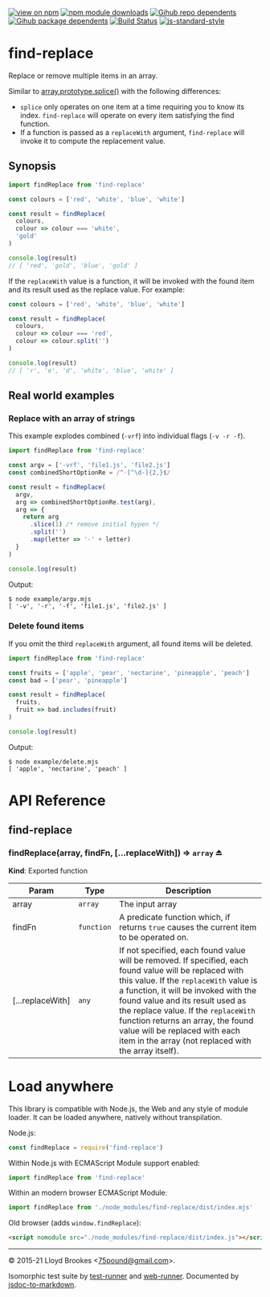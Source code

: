 [![view on npm](https://badgen.net/npm/v/find-replace)](https://www.npmjs.org/package/find-replace)
[![npm module downloads](https://badgen.net/npm/dt/find-replace)](https://www.npmjs.org/package/find-replace)
[![Gihub repo dependents](https://badgen.net/github/dependents-repo/75lb/find-replace)](https://github.com/75lb/find-replace/network/dependents?dependent_type=REPOSITORY)
[![Gihub package dependents](https://badgen.net/github/dependents-pkg/75lb/find-replace)](https://github.com/75lb/find-replace/network/dependents?dependent_type=PACKAGE)
[![Build Status](https://travis-ci.org/75lb/find-replace.svg?branch=master)](https://travis-ci.org/75lb/find-replace)
[![js-standard-style](https://img.shields.io/badge/code%20style-standard-brightgreen.svg)](https://github.com/feross/standard)

# find-replace

Replace or remove multiple items in an array.

Similar to [array.prototype.splice()](https://developer.mozilla.org/en-US/docs/Web/JavaScript/Reference/Global_Objects/Array/splice) with the following differences:

* `splice` only operates on one item at a time requiring you to know its index. `find-replace` will operate on every item satisfying the find function.
* If a function is passed as a `replaceWith` argument, `find-replace` will invoke it to compute the replacement value.

## Synopsis

```js
import findReplace from 'find-replace'

const colours = ['red', 'white', 'blue', 'white']

const result = findReplace(
  colours,
  colour => colour === 'white',
  'gold'
)

console.log(result)
// [ 'red', 'gold', 'blue', 'gold' ]
```

If the `replaceWith` value is a function, it will be invoked with the found item and its result used as the replace value. For example:


```js
const colours = ['red', 'white', 'blue', 'white']

const result = findReplace(
  colours,
  colour => colour === 'red',
  colour => colour.split('')
)

console.log(result)
// [ 'r', 'e', 'd', 'white', 'blue', 'white' ]
```

## Real world examples

### Replace with an array of strings

This example explodes combined (`-vrf`) into individual flags (`-v -r -f`).

```js
import findReplace from 'find-replace'

const argv = ['-vrf', 'file1.js', 'file2.js']
const combinedShortOptionRe = /^-[^\d-]{2,}$/

const result = findReplace(
  argv,
  arg => combinedShortOptionRe.test(arg),
  arg => {
    return arg
      .slice(1) /* remove initial hypen */
      .split('')
      .map(letter => '-' + letter)
  }
)

console.log(result)
```

Output:

```
$ node example/argv.mjs
[ '-v', '-r', '-f', 'file1.js', 'file2.js' ]
```

### Delete found items

If you omit the third `replaceWith` argument, all found items will be deleted.

```js
import findReplace from 'find-replace'

const fruits = ['apple', 'pear', 'nectarine', 'pineapple', 'peach']
const bad = ['pear', 'pineapple']

const result = findReplace(
  fruits,
  fruit => bad.includes(fruit)
)

console.log(result)
```

Output:

```
$ node example/delete.mjs
[ 'apple', 'nectarine', 'peach' ]
```

# API Reference

<a name="module_find-replace"></a>

## find-replace
<a name="exp_module_find-replace--findReplace"></a>

### findReplace(array, findFn, [...replaceWith]) ⇒ <code>array</code> ⏏
**Kind**: Exported function  

| Param | Type | Description |
| --- | --- | --- |
| array | <code>array</code> | The input array |
| findFn | <code>function</code> | A predicate function which, if returns `true` causes the current item to be operated on. |
| [...replaceWith] | <code>any</code> | If not specified, each found value will be removed. If specified, each found value will be replaced with this value. If the `replaceWith` value is a function, it will be invoked with the found value and its result used as the replace value. If the `replaceWith` function returns an array, the found value will be replaced with each item in the array (not replaced with the array itself). |


# Load anywhere

This library is compatible with Node.js, the Web and any style of module loader. It can be loaded anywhere, natively without transpilation.

Node.js:

```js
const findReplace = require('find-replace')
```

Within Node.js with ECMAScript Module support enabled:

```js
import findReplace from 'find-replace'
```

Within an modern browser ECMAScript Module:

```js
import findReplace from './node_modules/find-replace/dist/index.mjs'
```

Old browser (adds `window.findReplace`):

```html
<script nomodule src="./node_modules/find-replace/dist/index.js"></script>
```

* * *

&copy; 2015-21 Lloyd Brookes \<75pound@gmail.com\>.

Isomorphic test suite by [test-runner](https://github.com/test-runner-js/test-runner) and [web-runner](https://github.com/test-runner-js/web-runner). Documented by [jsdoc-to-markdown](https://github.com/jsdoc2md/jsdoc-to-markdown).
